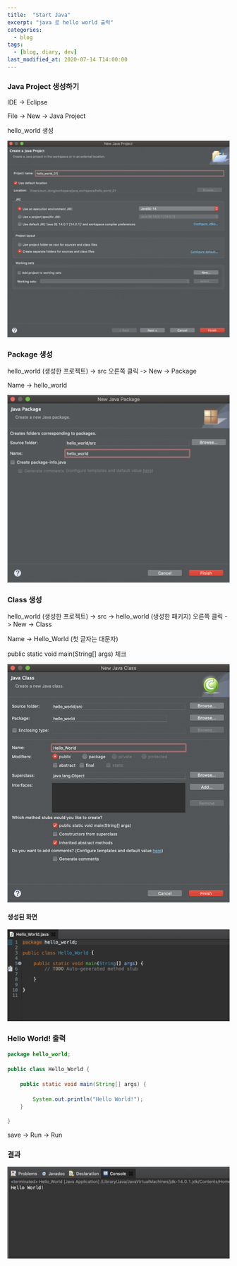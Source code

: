 ```yaml
---
title:  "Start Java"
excerpt: "java 로 hello world 출력"
categories:
  - blog
tags:
  - [blog, diary, dev]
last_modified_at: 2020-07-14 T14:00:00
---
```


### Java Project 생성하기

IDE -> Eclipse

File -> New -> Java Project  

hello_world 생성

<img src="/assets/images/java/java_01.png">

### Package 생성

hello_world (생성한 프로젝트) -> src 오른쪽 클릭 -> New -> Package

Name -> hello_world

<img src="/assets/images/java/java_03.png">

### Class 생성

hello_world (생성한 프로젝트) -> src -> hello_world (생성한 패키지) 오른쪽 클릭 -> New -> Class

Name -> Hello_World (첫 글자는 대문자)

public static void main(String[] args) 체크

<img src="/assets/images/java/java_05.png">

#### 생성된 화면

<img src="/assets/images/java/java_04.png">

### Hello World! 출력

```java
package hello_world;

public class Hello_World {

	public static void main(String[] args) {
		
		System.out.println("Hello World!");
	}

}
```
save -> Run -> Run

### 결과

<img src="/assets/images/java/java_06.png">
